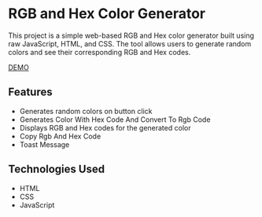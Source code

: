 # RGB and Hex Color Generator

This project is a simple web-based RGB and Hex color generator built using raw JavaScript, HTML, and CSS. The tool allows users to generate random colors and see their corresponding RGB and Hex codes.

[DEMO](https://anik0200.github.io/JAVASCRIPT-RGB-HEX-COLOR-GENERATOR/)

## Features
- Generates random colors on button click
- Generates Color With Hex Code And Convert To Rgb Code
- Displays RGB and Hex codes for the generated color
- Copy Rgb And Hex Code
- Toast Message

## Technologies Used
- HTML
- CSS
- JavaScript
